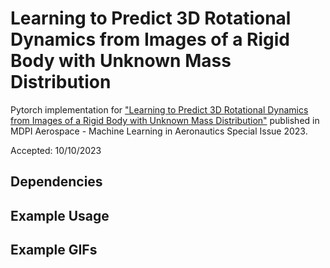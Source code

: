 # Learning to Predict 3D Rotational Dynamics from Images of a Rigid Body with Unknown Mass Distribution
Pytorch implementation for ["Learning to Predict 3D Rotational Dynamics from Images of a Rigid Body with Unknown Mass Distribution"](https://www.mdpi.com/2226-4310/10/11/921) published in MDPI Aerospace - Machine Learning in Aeronautics Special Issue 2023. 

Accepted: 10/10/2023

## Dependencies

## Example Usage

## Example GIFs
